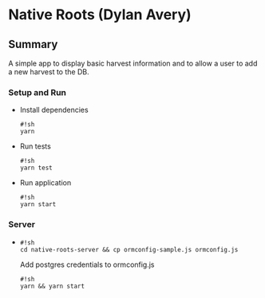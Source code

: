 Native Roots (Dylan Avery)
=========

Summary
---
A simple app to display basic harvest information and to allow a user to add a new harvest to the DB.



### Setup and Run
 * Install dependencies
    ```
    #!sh
    yarn
    ```

* Run tests
    ```
    #!sh
    yarn test
    ```

 * Run application
    ```
    #!sh
    yarn start
    ```

### Server
 *  ```
    #!sh
    cd native-roots-server && cp ormconfig-sample.js ormconfig.js
    ```
    
    Add postgres credentials to ormconfig.js

    ```
    #!sh
    yarn && yarn start
    ```

